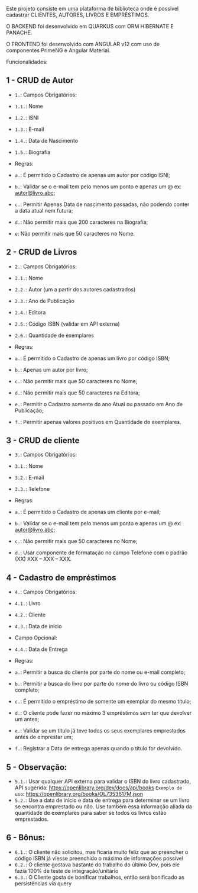 Este projeto consiste em uma plataforma de biblioteca onde é possivel cadastrar CLIENTES, AUTORES, LIVROS E EMPRÉSTIMOS.

O BACKEND foi desenvolvido em QUARKUS com ORM HIBERNATE E PANACHE. 

O FRONTEND foi desenvolvido com ANGULAR v12 com uso de componentes PrimeNG e Angular Material.

Funcionalidades:

## 1 - CRUD de Autor
- `1.`: Campos Obrigatórios:
- `1.1.`: Nome
- `1.2.`: ISNI
- `1.3.`: E-mail
- `1.4.`: Data de Nascimento
- `1.5.`: Biografia

- Regras:
- `a.`: É permitido o Cadastro de apenas um autor por código ISNI;
- `b.`: Validar se o e-mail tem pelo menos um ponto e apenas um @ ex: <autor@livro.abc>;
- `c.`: Permitir Apenas Data de nascimento passadas, não podendo conter a data atual nem futura;
- `d.`: Não permitir mais que 200 caracteres na Biografia;
- `e`: Não permitir mais que 50 caracteres no Nome.

## 2 - CRUD de Livros
- `2.`: Campos Obrigatórios:
- `2.1.`: Nome
- `2.2.`: Autor (um a partir dos autores cadastrados)
- `2.3.`: Ano de Publicação
- `2.4.`: Editora
- `2.5.`: Código ISBN (validar em API externa)
- `2.6.`: Quantidade de exemplares

- Regras:
- `a.`: É permitido o Cadastro de apenas um livro por código ISBN;
- `b.`: Apenas um autor por livro;
- `c.`: Não permitir mais que 50 caracteres no Nome;
- `d.`: Não permitir mais que 50 caracteres na Editora;
- `e.`: Permitir o Cadastro somente do ano Atual ou passado em Ano de Publicação;
- `f.`: Permitir apenas valores positivos em Quantidade de exemplares.

## 3 - CRUD de cliente
- `3.`: Campos Obrigatórios:
- `3.1.`: Nome
- `3.2.`: E-mail
- `3.3.`: Telefone

- Regras:
- `a.`: É permitido o Cadastro de apenas um cliente por e-mail;
- `b.`: Validar se o e-mail tem pelo menos um ponto e apenas um @ ex: <autor@livro.abc>;
- `c.`: Não permitir mais que 50 caracteres no Nome;
- `d.`: Usar componente de formatação no campo Telefone com o padrão (XX) XXX – XXX – XXX.

## 4 - Cadastro de empréstimos
- `4.`: Campos Obrigatórios:
- `4.1.`: Livro
- `4.2.`: Cliente
- `4.3.`: Data de início
- Campo Opcional:
- `4.4.`: Data de Entrega

- Regras:
- `a.`: Permitir a busca do cliente por parte do nome ou e-mail completo;
- `b.`: Permitir a busca do livro por parte do nome do livro ou código ISBN completo;
- `c.`: É permitido o empréstimo de somente um exemplar do mesmo título;
- `d.`: O cliente pode fazer no máximo 3 empréstimos sem ter que devolver um antes;
- `e.`: Validar se um título já teve todos os seus exemplares emprestados antes de emprestar um;
- `f.`: Registrar a Data de entrega apenas quando o título for devolvido.

## 5 - Observação:
- `5.1.`: Usar qualquer API externa para validar o ISBN do livro cadastrado, API sugerida: <https://openlibrary.org/dev/docs/api/books>
   `Exemplo de uso`: <https://openlibrary.org/books/OL7353617M.json>
- `5.2.`: Use a data de início e data de entrega para determinar se um livro se encontra emprestado ou não. Use também essa informação aliada da quantidade de exemplares para saber se todos os livros estão emprestados.

## 6 - Bônus:
- `6.1.`: O cliente não solicitou, mas ficaria muito feliz que ao preencher o código ISBN já viesse preenchido o máximo de informações possível
- `6.2.`: O cliente gostava bastante do trabalho do último Dev, pois ele fazia 100% de teste de integração/unitário
- `6.3.`: O Cliente gosta de bonificar trabalhos, então será bonificado as persistências via query

